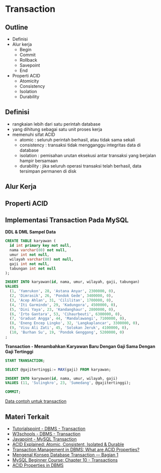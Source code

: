 # Transaction

## Outline
- Definisi
- Alur kerja
  - Begin
  - Commit
  - Rollback
  - Savepoint
  - End
- Properti ACID
  - Atomicity
  - Consistency
  - Isolation
  - Durability

## Definisi
- rangkaian lebih dari satu perintah database
- yang dihitung sebagai satu unit proses kerja
- memenuhi sifat ACID
  - atomic : seluruh perintah berhasil, atau tidak sama sekali
  - consistency : transaksi tidak mengganggu integritas data di database
  - isolation : pemisahan urutan eksekusi antar transaksi yang berjalan hampir bersamaan
  - durability : jika seluruh operasi transaksi telah berhasil, data tersimpan permanen di disk

## Alur Kerja

## Properti ACID

## Implementasi Transaction Pada MySQL

**DDL & DML Sampel Data**
```sql
CREATE TABLE karyawan (
  id int primary key not null,
  nama varchar(80) not null,
  umur int not null,
  wilayah varchar(80) not null,
  gaji int not null,
  tabungan int not null
);

INSERT INTO karyawan(id, nama, umur, wilayah, gaji, tabungan)   
VALUES 
  (1, 'Yamrukon', 28, 'Astana Anyar', 2300000, 0),
  (2, 'Dimrasik', 26, 'Pondok Gede', 3400000, 0),
  (3, 'Acep Ahlan', 31, 'Cililitan', 1700000, 0),
  (4, 'Iti Garmindo', 29, 'Kadungora', 4500000, 0),
  (5, 'Dini Yaya', 23, 'Kandanghaur', 2800000, 0),
  (6, 'Irto Gantara', 53, 'Cihaurbeuti', 6300000, 0),
  (7, 'Graduat Angga', 44, 'Mandalawangi', 7100000, 0),
  (8, 'Eneng Encep Lingko', 32, 'Langkaplancar', 3300000, 0),
  (9, 'Visu Ali Zati', 45, 'Solokan Jeruk', 4100000, 0),
  (10, 'Burhan Su', 19, 'Pondok Genggong', 5200000, 0)
;  

```

**Transaction - Menambahkan Karyawan Baru Dengan Gaji Sama Dengan Gaji Tertinggi**
```sql
START TRANSACTION;

SELECT @gajitertinggi:= MAX(gaji) FROM karyawan;

INSERT INTO karyawan(id, nama, umur, wilayah, gaji)   
VALUES (11, 'Sulingkro', 23, 'Sumedang', @gajitertinggi);  

COMMIT;
```

[Data contoh untuk transaction](https://github.com/insanalamin/IF214002/tree/main/pertemuan13/transaction-ddl.sql)

## Materi Terkait
- [Tutorialspoint - DBMS - Transaction](https://www.tutorialspoint.com/dbms/dbms_transaction.htm)
- [W3schools - DBMS - Transaction](https://www.w3schools.in/dbms/transaction)
- [Javapoint - MySQL Transaction](https://www.javatpoint.com/mysql-transaction)
- [ACID Explained: Atomic, Consistent, Isolated & Durable](https://www.bmc.com/blogs/acid-atomic-consistent-isolated-durable/)
- [Transaction Management in DBMS: What are ACID Properties?](https://www.guru99.com/dbms-transaction-management.html)
- [Mengenal Konsep Database Transaction — Bagian 1](https://medium.com/gits-apps-insight/mengenal-konsep-database-transaction-bagian-1-54e66789f75e)
- [MySQL Beginner Course: Chapter 10 - Transactions](https://www.youtube.com/watch?v=WO_VNMUuGoU)
- [ACID Properties in DBMS](https://www.geeksforgeeks.org/acid-properties-in-dbms/)
